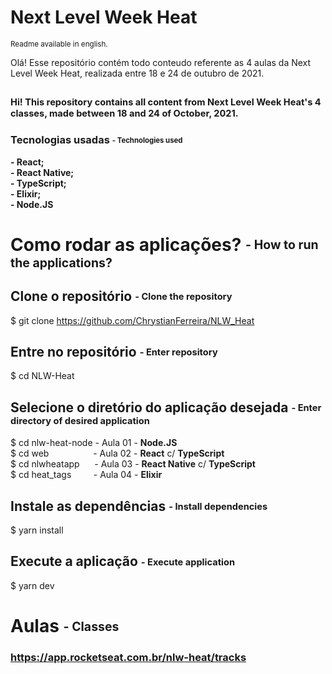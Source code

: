 # Next Level Week Heat
<sub>Readme available in english.</sub>

Olá! Esse repositório contém todo conteudo referente as 4 aulas da Next Level Week Heat, realizada entre 18 e 24 de outubro de 2021. 
## <sub><sup>Hi! This repository contains all content from Next Level Week Heat's 4 classes, made between 18 and 24 of October, 2021.</sup></sub> 

### Tecnologias usadas <sub><sup>- Technologies used</sup></sub>
<strong>
- React; </br>
- React Native; </br>
- TypeScript; </br>
- Elixir; </br>
- Node.JS
</strong>


# Como rodar as aplicações? <sub><sup>- How to run the applications?</sup></sub>

## Clone o repositório <sub><sup>- Clone the repository</sup></sub>
$ git clone https://github.com/ChrystianFerreira/NLW_Heat

## Entre no repositório <sub><sup>- Enter repository</sup></sub>
$ cd NLW-Heat

## Selecione o diretório do aplicação desejada <sub><sup>- Enter directory of desired application</sup></sub>
$ cd nlw-heat-node - Aula 01 - **Node.JS** </br>
$ cd web  &nbsp;&nbsp;&nbsp;&nbsp;&nbsp;&nbsp;&nbsp; &nbsp;&nbsp;&nbsp;&nbsp;&nbsp;&nbsp;&nbsp;&nbsp; - Aula 02 - **React** c/ **TypeScript** </br>
$ cd nlwheatapp  &nbsp;&nbsp;&nbsp;&nbsp; - Aula 03 - **React Native** c/ **TypeScript** </br>
$ cd heat_tags &nbsp;&nbsp;&nbsp;&nbsp;&nbsp;&nbsp;&nbsp; - Aula 04 - **Elixir** </br>

## Instale as dependências <sub><sup>- Install dependencies</sup></sub>
$ yarn install

## Execute a aplicação <sub><sup>- Execute application</sup></sub>
$ yarn dev

# Aulas <sub><sup>- Classes</sup></sub>
### https://app.rocketseat.com.br/nlw-heat/tracks
